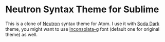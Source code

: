 Neutron Syntax Theme for Sublime
=================================

This is a clone of [Neutron][orig] syntax theme for Atom. I use it with
[Soda Dark][soda] theme, you might want to use [Inconsolata-g][font] font
(default one for original theme) as well.

[orig]: https://atom.io/packages/neutron-syntax
[soda]: https://buymeasoda.github.io/soda-theme/
[font]: https://github.com/brentd/neutron-syntax/raw/master/Inconsolata-g.otf
